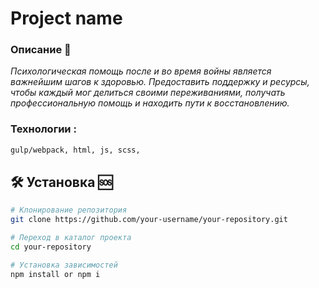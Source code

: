 # Project name
### Описание 📄

*Психологическая помощь после и во время войны является важнейшим шагов к здоровью. Предоставить поддержку и ресурсы, чтобы каждый мог делиться своими переживаниями, получать профессиональную помощь и находить пути к восстановлению.*

### Технологии :
```bash
gulp/webpack, html, js, scss,
```
## 🛠️ Установка 🆘
```bash
# Клонирование репозитория
git clone https://github.com/your-username/your-repository.git

# Переход в каталог проекта
cd your-repository

# Установка зависимостей
npm install or npm i

```
